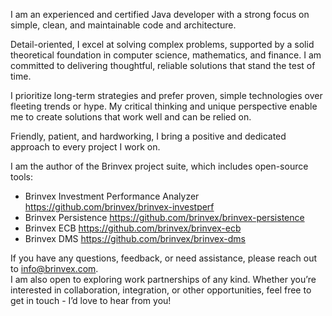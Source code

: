 I am an experienced and certified Java developer with a strong focus on simple, clean, and maintainable code and architecture.

Detail-oriented, I excel at solving complex problems, 
supported by a solid theoretical foundation in computer science, mathematics, and finance.
I am committed to delivering thoughtful, reliable solutions that stand the test of time.

I prioritize long-term strategies and prefer proven, simple technologies over fleeting trends or hype.
My critical thinking and unique perspective enable me to create solutions that work well and can be relied on.

Friendly, patient, and hardworking, I bring a positive and dedicated approach to every project I work on.

I am the author of the Brinvex project suite, which includes open-source tools:
- Brinvex Investment Performance Analyzer https://github.com/brinvex/brinvex-investperf
- Brinvex Persistence https://github.com/brinvex/brinvex-persistence
- Brinvex ECB https://github.com/brinvex/brinvex-ecb
- Brinvex DMS https://github.com/brinvex/brinvex-dms

If you have any questions, feedback, or need assistance, please reach out to info@brinvex.com.  
I am also open to exploring work partnerships of any kind. 
Whether you’re interested in collaboration, integration, or other opportunities, feel free to get in touch - I’d love to hear from you!
